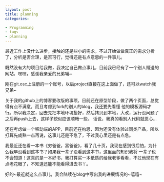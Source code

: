```yaml
---
layout: post
title: planning
categories:

- Programming
- tags
- planning
---
```


最近工作上没什么进步，接触的还是些小的需求，不过开始做做真正的需求分析了，分析是否合理，是否可行，觉得还是有点意思的一件事儿。

既然没有大的项目给我做，我决定自己做点事儿，目前我已经有了一个别人赠送的网站，嘿嘿，感谢我亲爱的兄弟噶~

刚在git.osc上注册的一个账号，以后project直接在这上面做了，还可以watch我兄弟~

关于我的github上的博客要改版的事项，目前还在原型阶段，做了两个页面，总觉得有点不满意，而且考虑到fork的别人的blog，我还要先看懂
他的模板源码才行。所以我决定，回去先把本地环境搭好，然后拷贝到本地，大改，运行没问题了之后再push上去，这样子貌似应该顺畅一些。
话说，我真的看别人代码就恶心...

还在考虑做一个移动端的APP，目前还在构思，因为还没有体验过同类产品，所以打算先成熟一点再说，这事儿还是不急了，不过我心里还是有点急。

我最近还在看一本书《穷爸爸，富爸爸》，看了几十页，我现在感到很后怕，为什么我早没看到这本书？如果我一辈子没看到这本书，这里面的知识我将
一辈子也不会知道！这真的是一本好书，我打算买一本纸质的给我老爹看看，不过他现在有点老花眼了，不知道还能不能看得进去书丫。

好的~最近就这么点事儿，我会陆续在blog中写出我的进展情况的~嘻嘻~
